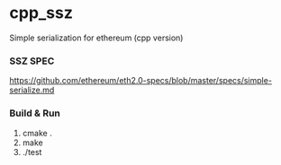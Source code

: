 # cpp_ssz
Simple serialization for ethereum (cpp version)

### SSZ SPEC
https://github.com/ethereum/eth2.0-specs/blob/master/specs/simple-serialize.md

### Build & Run
1. cmake .
2. make
2. ./test

